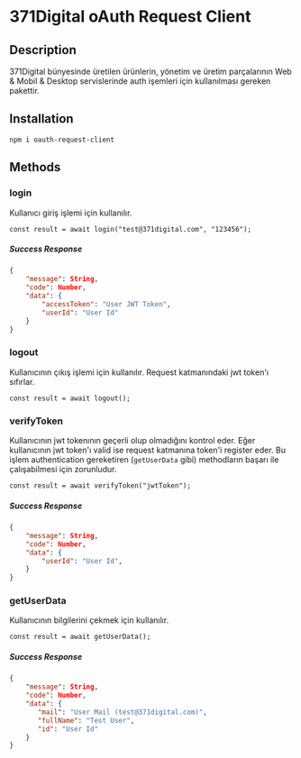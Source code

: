 # 371Digital oAuth Request Client 

## Description
371Digital bünyesinde üretilen ürünlerin, yönetim ve üretim parçalarının Web & Mobil & Desktop servislerinde auth işemleri için kullanılması gereken pakettir. 

## Installation

```
npm i oauth-request-client
```

## Methods

### login
Kullanıcı giriş işlemi için kullanılır.

```
const result = await login("test@371digital.com", "123456");
```

#####  Success Response
```json
{
    "message": String,
    "code": Number,
    "data": {
        "accessToken": "User JWT Token",
        "userId": "User Id"
    }
}
```

### logout
Kullanıcının çıkış işlemi için kullanılır. Request katmanındaki jwt token'ı sıfırlar.


```
const result = await logout();
```

### verifyToken
Kullanıcının jwt tokenının geçerli olup olmadığını kontrol eder. Eğer kullanıcının jwt token'ı valid ise request katmanına token'i register eder. Bu işlem authentication gereketiren  (``getUserData`` gibi) methodların başarı ile çalışabilmesi için zorunludur.


```
const result = await verifyToken("jwtToken");
```

#####  Success Response
```json
{
    "message": String,
    "code": Number,
    "data": {
        "userId": "User Id",
    }
}
```

### getUserData
Kullanıcının bilgilerini çekmek için kullanılır.


```
const result = await getUserData();
```

#####  Success Response
```json
{
    "message": String,
    "code": Number,
    "data": {
       "mail": "User Mail (test@371digital.com)",
       "fullName": "Test User",
       "id": "User Id"
    }
}
```
